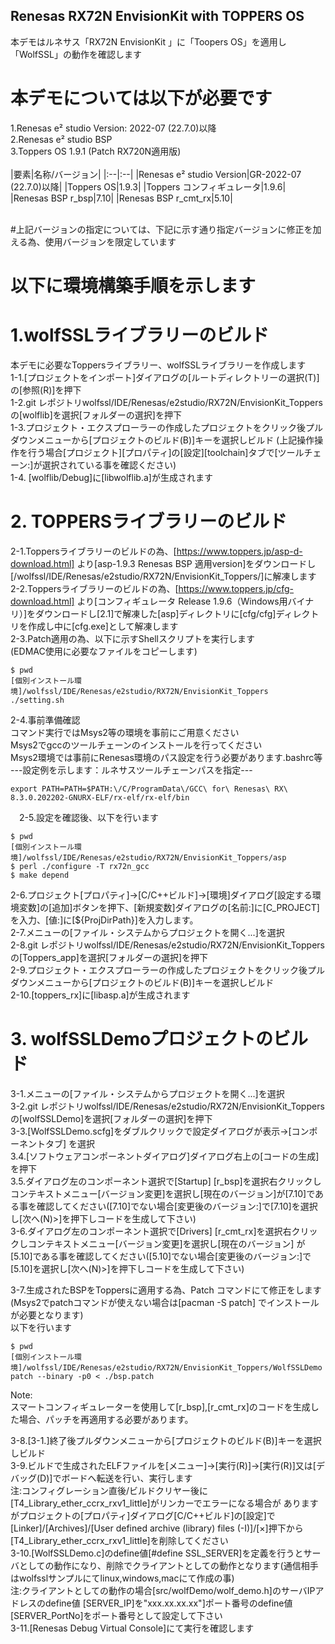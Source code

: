 ## Renesas RX72N EnvisionKit with TOPPERS OS 


本デモはルネサス「RX72N EnvisionKit 」に「Toopers OS」を適用し「WolfSSL」の動作を確認します


# 本デモについては以下が必要です 


1.Renesas e² studio Version: 2022-07 (22.7.0)以降  
2.Renesas e² studio BSP   
3.Toppers OS 1.9.1 (Patch RX720N適用版)    
<br>
|要素|名称/バージョン|
|:--|:--|
|Renesas e² studio Version|GR-2022-07 (22.7.0)以降|
|Toppers OS|1.9.3|
|Toppers コンフィギュレータ|1.9.6|
|Renesas BSP r_bsp|7.10|
|Renesas BSP r_cmt_rx|5.10|  
<br>

#上記バージョンの指定については、下記に示す通り指定バージョンに修正を加える為、使用バージョンを限定しています  
# 以下に環境構築手順を示します
 # 1.wolfSSLライブラリーのビルド
  本デモに必要なToppersライブラリー、wolfSSLライブラリーを作成します  
 1-1.[プロジェクトをインポート]ダイアログの[ルートディレクトリーの選択(T)]の[参照(R)]を押下  
 1-2.git レポジトリwolfssl/IDE/Renesas/e2studio/RX72N/EnvisionKit_Toppersの[wolflib]を選択[フォルダーの選択]を押下      
 1-3.プロジェクト・エクスプローラーの作成したプロジェクトをクリック後プルダウンメニューから[プロジェクトのビルド(B)]キーを選択しビルド
 (上記操作操作を行う場合[プロジェクト][プロパティ]の[設定][toolchain]タブで[ツールチェーン:]が選択されている事を確認ください)  
 1-4. [wolflib/Debug]に[libwolflib.a]が生成されます

 # 2. TOPPERSライブラリーのビルド  
 2-1.Toppersライブラリーのビルドの為、[https://www.toppers.jp/asp-d-download.html] より[asp-1.9.3 Renesas BSP 適用version]をダウンロードし[/wolfssl/IDE/Renesas/e2studio/RX72N/EnvisionKit_Toppers/]に解凍します   
 2-2.Toppersライブラリーのビルドの為、[https://www.toppers.jp/cfg-download.html] より[コンフィギュレータ Release 1.9.6（Windows用バイナリ）]をダウンロードし[2.1]で解凍した[asp]ディレクトリに[cfg/cfg]ディレクトリを作成し中に[cfg.exe]として解凍します  
 2-3.Patch適用の為、以下に示すShellスクリプトを実行します  
   (EDMAC使用に必要なファイルをコピーします)
 ``` 
 $ pwd
[個別インストール環境]/wolfssl/IDE/Renesas/e2studio/RX72N/EnvisionKit_Toppers
 ./setting.sh 
```  
 2-4.事前準備確認  
   コマンド実行ではMsys2等の環境を事前にご用意ください  
   Msys2でgccのツールチェーンのインストールを行ってください  
   Msys2環境では事前にRenesas環境のパス設定を行う必要があります.bashrc等      
---設定例を示します：ルネサスツールチェーンパスを指定---      
 ```  
export PATH=PATH=$PATH:\/C/ProgramData\/GCC\ for\ Renesas\ RX\ 8.3.0.202202-GNURX-ELF/rx-elf/rx-elf/bin
 ``` 
　2-5.設定を確認後、以下を行います
  ```  
$ pwd
[個別インストール環境]/wolfssl/IDE/Renesas/e2studio/RX72N/EnvisionKit_Toppers/asp
$ perl ./configure -T rx72n_gcc
$ make depend
```  
 2-6.プロジェクト[プロパティ]→[C/C++ビルド]→[環境]ダイアログ[設定する環境変数]の[追加]ボタンを押下、[新規変数]ダイアログの[名前:]に[C_PROJECT]を入力、[値:]に[${ProjDirPath}]を入力します。  
 2-7.メニューの[ファイル・システムからプロジェクトを開く...]を選択  
 2-8.git レポジトリwolfssl/IDE/Renesas/e2studio/RX72N/EnvisionKit_Toppersの[Toppers_app]を選択[フォルダーの選択]を押下   
 2-9.プロジェクト・エクスプローラーの作成したプロジェクトをクリック後プルダウンメニューから[プロジェクトのビルド(B)]キーを選択しビルド    
 2-10.[toppers_rx]に[libasp.a]が生成されます    
 
# 3. wolfSSLDemoプロジェクトのビルド  
 3-1.メニューの[ファイル・システムからプロジェクトを開く...]を選択  
 3-2.git レポジトリwolfssl/IDE/Renesas/e2studio/RX72N/EnvisionKit_Toppersの[wolfSSLDemo]を選択[フォルダーの選択]を押下  
 3-3.[WolfSSLDemo.scfg]をダブルクリックで設定ダイアログが表示→[コンポーネントタブ] を選択  
 3.4.[ソフトウェアコンポーネントダイアログ]ダイアログ右上の[コードの生成]を押下      
 3.5.ダイアログ左のコンポーネント選択で[Startup] [r_bsp]を選択右クリックしコンテキストメニュー[バージョン変更]を選択し[現在のバージョン]が[7.10]である事を確認してください([7.10]でない場合[変更後のバージョン:]で[7.10]を選択し[次へ(N)>]を押下しコードを生成して下さい)   
 3-6.ダイアログ左のコンポーネント選択で[Drivers] [r_cmt_rx]を選択右クリックしコンテキストメニュー[バージョン変更]を選択し[現在のバージョン] が[5.10]である事を確認してください([5.10]でない場合[変更後のバージョン:]で[5.10]を選択し[次へ(N)>]を押下しコードを生成して下さい)     


   
 3-7.生成されたBSPをToppersに適用する為、Patch コマンドにて修正をします  
 (Msys2でpatchコマンドが使えない場合は[pacman -S patch] でインストールが必要となります)     
 以下を行います
 ```  
$ pwd
[個別インストール環境]/wolfssl/IDE/Renesas/e2studio/RX72N/EnvisionKit_Toppers/WolfSSLDemo
 patch --binary -p0 < ./bsp.patch
```
Note:  
スマートコンフィギュレーターを使用して[r_bsp],[r_cmt_rx]のコードを生成した場合、パッチを再適用する必要があります。  

  
 3-8.[3-1.]終了後プルダウンメニューから[プロジェクトのビルド(B)]キーを選択しビルド   
 3-9.ビルドで生成されたELFファイルを[メニュー]→[実行(R)]→[実行(R)]又は[デバッグ(D)]でボードへ転送を行い、実行します  
 注:コンフィグレーション直後/ビルドクリヤー後に[T4_Library_ether_ccrx_rxv1_little]がリンカーでエラーになる場合が
 ありますがプロジェクトの[プロパティ]ダイアログ[C/C++ビルド]の[設定]で[Linker]/[Archives]/[User defined archive (library) files (-I)]/[×]押下から[T4_Library_ether_ccrx_rxv1_little]を削除してください   
 3-10.[WolfSSLDemo.c]のdefine値[#define SSL_SERVER]を定義を行うとサーバとしての動作になり、削除でクライアントとしての動作となります(通信相手はwolfsslサンプルにてlinux,windows,macにて作成の事)    
 注:クライアントとしての動作の場合[src/wolfDemo/wolf_demo.h]のサーバIPアドレスのdefine値 [SERVER_IP]を"xxx.xx.xx.xx"]ポート番号のdefine値 [SERVER_PortNo]をポート番号として設定して下さい    
 3-11.[Renesas Debug Virtual Console]にて実行を確認します   

